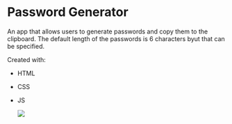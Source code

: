 # Password Generator

An app that allows users to generate passwords and copy them to the clipboard. The default length of the passwords is 6 characters byut that can be specified.

Created with:

- HTML
- CSS
- JS

  ![](images%5CScreenshot.png)
  [](images%5CPassword%20Generator%20Demo.mp4)

